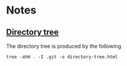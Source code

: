 # Notes

## [Directory tree](directory-tree.html)

The directory tree is produced by the following

    tree -ahH . -I .git -o directory-tree.html
